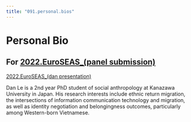 ```yaml
---
title: "091.personal.bios"
---
```


# Personal Bio

## For [2022.EuroSEAS_(panel submission)](_Spaces/work/Conferences/2022.EuroSEAS_(panel%20submission).md) 
[2022.EuroSEAS_(dan presentation)](_Spaces/work/Conferences/2022.EuroSEAS_(dan%20presentation).md) 

Dan Le is a 2nd year PhD student of social anthropology at Kanazawa University in Japan. His research interests include ethnic return migration, the intersections of information communication technology and migration, as well as identity negotiation and belongingness outcomes, particularly among Western-born Vietnamese. 